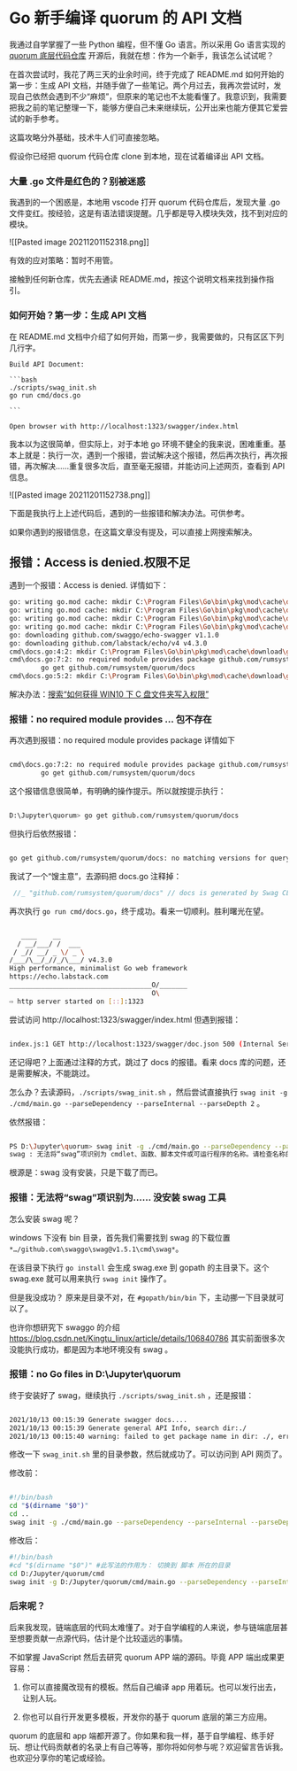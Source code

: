 # Go 新手编译 quorum 的 API 文档

我通过自学掌握了一些 Python 编程，但不懂 Go 语言。所以采用 Go 语言实现的 [quorum 底层代码仓库](https://github.com/rumsystem/quorum) 开源后，我就在想：作为一个新手，我该怎么试试呢？

在首次尝试时，我花了两三天的业余时间，终于完成了 README.md 如何开始的第一步：生成 API 文档，并随手做了一些笔记。两个月过去，我再次尝试时，发现自己依然会遇到不少“麻烦”，但原来的笔记也不太能看懂了。我意识到，我需要把我之前的笔记整理一下，能够方便自己未来继续玩，公开出来也能方便其它爱尝试的新手参考。

这篇攻略分外基础，技术牛人们可直接忽略。

假设你已经把 quorum 代码仓库 clone 到本地，现在试着编译出 API 文档。

### 大量 .go 文件是红色的？别被迷惑

我遇到的一个困惑是，本地用 vscode 打开 quorum 代码仓库后，发现大量 .go 文件变红。按经验，这是有语法错误提醒。几乎都是导入模块失效，找不到对应的模块。

![[Pasted image 20211201152318.png]]

有效的应对策略：暂时不用管。

接触到任何新仓库，优先去通读 README.md，按这个说明文档来找到操作指引。

### 如何开始？第一步：生成 API 文档

在 README.md 文档中介绍了如何开始，而第一步，我需要做的，只有区区下列几行字。

    Build API Document:

    ```bash
    ./scripts/swag_init.sh
    go run cmd/docs.go

    ```

    Open browser with http://localhost:1323/swagger/index.html

我本以为这很简单，但实际上，对于本地 go 环境不健全的我来说，困难重重。基本上就是：执行一次，遇到一个报错，尝试解决这个报错，然后再次执行，再次报错，再次解决……重复很多次后，直至毫无报错，并能访问上述网页，查看到 API 信息。

![[Pasted image 20211201152738.png]]

下面是我执行上上述代码后，遇到的一些报错和解决办法。可供参考。

如果你遇到的报错信息，在这篇文章没有提及，可以直接上网搜索解决。

## 报错：Access is denied.权限不足

遇到一个报错：Access is denied. 详情如下：

```bash
go: writing go.mod cache: mkdir C:\Program Files\Go\bin\pkg\mod\cache\download\github.com\prometheus: Access is denied.
go: writing go.mod cache: mkdir C:\Program Files\Go\bin\pkg\mod\cache\download\google.golang.org: Access is denied.
go: writing go.mod cache: mkdir C:\Program Files\Go\bin\pkg\mod\cache\download\github.com\prometheus: Access is denied.
go: writing go.mod cache: mkdir C:\Program Files\Go\bin\pkg\mod\cache\download\github.com\prometheus: Access is denied.
go: downloading github.com/swaggo/echo-swagger v1.1.0
go: downloading github.com/labstack/echo/v4 v4.3.0
cmd\docs.go:4:2: mkdir C:\Program Files\Go\bin\pkg\mod\cache\download\github.com\labstack: Access is denied.
cmd\docs.go:7:2: no required module provides package github.com/rumsystem/quorum/docs; to add it:
        go get github.com/rumsystem/quorum/docs
cmd\docs.go:5:2: mkdir C:\Program Files\Go\bin\pkg\mod\cache\download\github.com\swaggo: Access is denied.

```

解决办法：[搜索“如何获得 WIN10 下 C 盘文件夹写入权限”](https://jingyan.baidu.com/article/60ccbceb44a70064cab197af.html)

### 报错：no required module provides ... 包不存在

再次遇到报错：no required module provides package 详情如下 

```bash

cmd\docs.go:7:2: no required module provides package github.com/rumsystem/quorum/docs; to add it:
        go get github.com/rumsystem/quorum/docs

```

这个报错信息很简单，有明确的操作提示。所以就按提示执行：

```bash

D:\Jupyter\quorum> go get github.com/rumsystem/quorum/docs

```

但执行后依然报错：

```bash

go get github.com/rumsystem/quorum/docs: no matching versions for query "upgrade"

```

我试了一个“馊主意”，去源码把 docs.go 注释掉：

```go
 //_ "github.com/rumsystem/quorum/docs" // docs is generated by Swag CLI, you have to import it.

```

再次执行 `go run cmd/docs.go`，终于成功。看来一切顺利。胜利曙光在望。

```bash

   ____    __
  / __/___/ /  ___
 / _// __/ _ \/ _ \
/___/\__/_//_/\___/ v4.3.0
High performance, minimalist Go web framework
https://echo.labstack.com
____________________________________O/_______
                                    O\
⇨ http server started on [::]:1323

```

尝试访问 http://localhost:1323/swagger/index.html 但遇到报错：

```bash

index.js:1 GET http://localhost:1323/swagger/doc.json 500 (Internal Server Error)

```

还记得吧？上面通过注释的方式，跳过了 docs 的报错。看来 docs 库的问题，还是需要解决，不能跳过。

怎么办？去读源码，`./scripts/swag_init.sh` ，然后尝试直接执行 `swag init -g ./cmd/main.go --parseDependency --parseInternal --parseDepth 2` 。

依然报错：

```bash

PS D:\Jupyter\quorum> swag init -g ./cmd/main.go --parseDependency --parseInternal --parseDepth 2
swag : 无法将“swag”项识别为 cmdlet、函数、脚本文件或可运行程序的名称。请检查名称的拼写，如果包括路径，请确保路径正确，然后再试一次。

```

根源是：swag 没有安装，只是下载了而已。

### 报错：无法将“swag”项识别为…… 没安装 swag 工具

怎么安装 swag 呢？

windows 下没有 bin 目录，首先我们需要找到 swag 的下载位置 `*…/github.com\swaggo\swag@v1.5.1\cmd\swag*`。

在该目录下执行 `go install` 会生成 swag.exe 到 gopath 的主目录下。这个 swag.exe 就可以用来执行 `swag init` 操作了。

但是我没成功？ 原来是目录不对，在 `#gopath/bin/bin` 下，主动挪一下目录就可以了。

也许你想研究下 swaggo 的介绍 https://blog.csdn.net/Kingtu_linux/article/details/106840786 其实前面很多次没能执行成功，都是因为本地环境没有 swag 。

### 报错：no Go files in D:\Jupyter\quorum 

终于安装好了 swag，继续执行 `./scripts/swag_init.sh` ，还是报错：

```bash

2021/10/13 00:15:39 Generate swagger docs....
2021/10/13 00:15:39 Generate general API Info, search dir:./
2021/10/13 00:15:40 warning: failed to get package name in dir: ./, error: execute go list command, exit status 1, stdout:, stderr:no Go files in D:\Jupyter\quorum

```

修改一下 `swag_init.sh` 里的目录参数，然后就成功了。可以访问到 API 网页了。

修改前：

```sh

#!/bin/bash
cd "$(dirname "$0")"
cd ..
swag init -g ./cmd/main.go --parseDependency --parseInternal --parseDepth 2

```

修改后：

```sh
#!/bin/bash
#cd "$(dirname "$0")" #此写法的作用为： 切换到 脚本 所在的目录
cd D:/Jupyter/quorum/cmd
swag init -g D:/Jupyter/quorum/cmd/main.go --parseDependency --parseInternal --parseDepth 2

```

### 后来呢？

后来我发现，链端底层的代码太难懂了。对于自学编程的人来说，参与链端底层甚至想要贡献一点源代码，估计是个比较遥远的事情。

不如掌握 JavaScript 然后去研究 quorum APP 端的源码。毕竟 APP 端出成果更容易：

1) 你可以直接魔改现有的模板。然后自己编译 app 用着玩。也可以发行出去，让别人玩。

2) 你也可以自行开发更多模板，开发你的基于 quorum 底层的第三方应用。

quorum 的底层和 app 端都开源了。你如果和我一样，基于自学编程、练手好玩、想让代码贡献者的名录上有自己等等，那你将如何参与呢？欢迎留言告诉我。也欢迎分享你的笔记或经验。

<!---

tags: #自学编程 #Go 语言 #RUM 

created_at: 2021-12-01

updated_at: 2021-12-01

--->